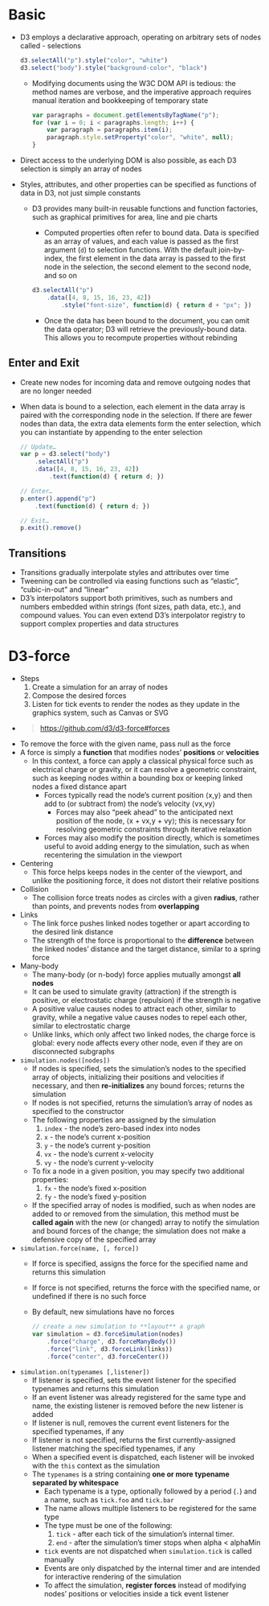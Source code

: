 # Basic
- D3 employs a declarative approach, operating on arbitrary sets of nodes called - selections

    ```js
    d3.selectAll("p").style("color", "white")
    d3.select("body").style("background-color", "black")
    ```
  - Modifying documents using the W3C DOM API is tedious: the method names are verbose, and the imperative approach requires manual iteration and bookkeeping of temporary state

    ```js
    var paragraphs = document.getElementsByTagName("p");
    for (var i = 0; i < paragraphs.length; i++) {
        var paragraph = paragraphs.item(i);
        paragraph.style.setProperty("color", "white", null);
    }
    ```

- Direct access to the underlying DOM is also possible, as each D3 selection is simply an array of nodes
- Styles, attributes, and other properties can be specified as functions of data in D3, not just simple constants
  - D3 provides many built-in reusable functions and function factories, such as graphical primitives for area, line and pie charts
    - Computed properties often refer to bound data. Data is specified as an array of values, and each value is passed as the first argument (`d`) to selection functions. With the default join-by-index, the first element in the data array is passed to the first node in the selection, the second element to the second node, and so on

    ```js
    d3.selectAll("p")
        .data([4, 8, 15, 16, 23, 42])
            .style("font-size", function(d) { return d + "px"; })
    ```

    - Once the data has been bound to the document, you can omit the data operator; D3 will retrieve the previously-bound data. This allows you to recompute properties without rebinding
## Enter and Exit
- Create new nodes for incoming data and remove outgoing nodes that are no longer needed
- When data is bound to a selection, each element in the data array is paired with the corresponding node in the selection. If there are fewer nodes than data, the extra data elements form the enter selection, which you can instantiate by appending to the enter selection

    ```js
    // Update…
    var p = d3.select("body")
        .selectAll("p")
        .data([4, 8, 15, 16, 23, 42])
            .text(function(d) { return d; })

    // Enter…
    p.enter().append("p")
        .text(function(d) { return d; })

    // Exit…
    p.exit().remove()
    ```

## Transitions
- Transitions gradually interpolate styles and attributes over time
- Tweening can be controlled via easing functions such as “elastic”, “cubic-in-out” and “linear”
- D3’s interpolators support both primitives, such as numbers and numbers embedded within strings (font sizes, path data, etc.), and compound values. You can even extend D3’s interpolator registry to support complex properties and data structures
# D3-force
- Steps
  1. Create a simulation for an array of nodes
  2. Compose the desired forces
  3. Listen for tick events to render the nodes as they update in the graphics system, such as Canvas or SVG
- > https://github.com/d3/d3-force#forces
- To remove the force with the given name, pass null as the force
- A force is simply a **function** that modifies nodes’ **positions** or **velocities**
  - In this context, a force can apply a classical physical force such as electrical charge or gravity, or it can resolve a geometric constraint, such as keeping nodes within a bounding box or keeping linked nodes a fixed distance apart
    - Forces typically read the node’s current position ⟨x,y⟩ and then add to (or subtract from) the node’s velocity ⟨vx,vy⟩
      - Forces may also “peek ahead” to the anticipated next position of the node, ⟨x + vx,y + vy⟩; this is necessary for resolving geometric constraints through iterative relaxation
    - Forces may also modify the position directly, which is sometimes useful to avoid adding energy to the simulation, such as when recentering the simulation in the viewport
- Centering
  - This force helps keeps nodes in the center of the viewport, and unlike the positioning force, it does not distort their relative positions
- Collision
  - The collision force treats nodes as circles with a given **radius**, rather than points, and prevents nodes from **overlapping**
- Links
  - The link force pushes linked nodes together or apart according to the desired link distance
  - The strength of the force is proportional to the **difference** between the linked nodes’ distance and the target distance, similar to a spring force
- Many-body
  - The many-body (or n-body) force applies mutually amongst **all nodes**
  - It can be used to simulate gravity (attraction) if the strength is positive, or electrostatic charge (repulsion) if the strength is negative
  - A positive value causes nodes to attract each other, similar to gravity, while a negative value causes nodes to repel each other, similar to electrostatic charge
  - Unlike links, which only affect two linked nodes, the charge force is global: every node affects every other node, even if they are on disconnected subgraphs
- `simulation.nodes([nodes])`
  - If nodes is specified, sets the simulation’s nodes to the specified array of objects, initializing their positions and velocities if necessary, and then **re-initializes** any bound forces; returns the simulation
  - If nodes is not specified, returns the simulation’s array of nodes as specified to the constructor
  - The following properties are assigned by the simulation
    1. `index` - the node’s zero-based index into nodes
    2. `x` - the node’s current x-position
    3. `y` - the node’s current y-position
    4. `vx` - the node’s current x-velocity
    5. `vy` - the node’s current y-velocity
  - To fix a node in a given position, you may specify two additional properties:
    1. `fx` - the node’s fixed x-position
    2. `fy` - the node’s fixed y-position
  - If the specified array of nodes is modified, such as when nodes are added to or removed from the simulation, this method must be **called again** with the new (or changed) array to notify the simulation and bound forces of the change; the simulation does not make a defensive copy of the specified array
- `simulation.force(name, [, force])`
  - If force is specified, assigns the force for the specified name and returns this simulation
  - If force is not specified, returns the force with the specified name, or undefined if there is no such force
  - By default, new simulations have no forces

    ```js
    // create a new simulation to **layout** a graph
    var simulation = d3.forceSimulation(nodes)
        .force("charge", d3.forceManyBody())
        .force("link", d3.forceLink(links))
        .force("center", d3.forceCenter())
    ```
- `simulation.on(typenames [,listener])`
  - If listener is specified, sets the event listener for the specified typenames and returns this simulation
  - If an event listener was already registered for the same type and name, the existing listener is removed before the new listener is added
  - If listener is null, removes the current event listeners for the specified typenames, if any
  - If listener is not specified, returns the first currently-assigned listener matching the specified typenames, if any
  - When a specified event is dispatched, each listener will be invoked with the `this` context as the simulation
  - The `typenames` is a string containing **one or more typename separated by whitespace**
    - Each typename is a type, optionally followed by a period (`.`) and a name, such as `tick.foo` and `tick.bar`
    - The name allows multiple listeners to be registered for the same type
    - The type must be one of the following:
        1. `tick` - after each tick of the simulation’s internal timer.
        1. `end` - after the simulation’s timer stops when alpha < alphaMin
    - `tick` events are not dispatched when `simulation.tick` is called manually
    - Events are only dispatched by the internal timer and are intended for interactive rendering of the simulation
    - To affect the simulation, **register forces** instead of modifying nodes’ positions or velocities inside a tick event listener